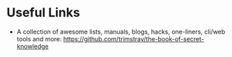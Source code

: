 # Useful Links

* A collection of awesome lists, manuals, blogs, hacks, one-liners, cli/web tools and more: https://github.com/trimstray/the-book-of-secret-knowledge
